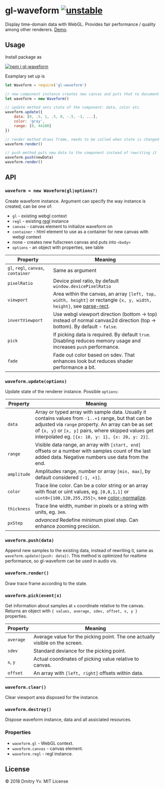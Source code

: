 # gl-waveform [![unstable](https://img.shields.io/badge/stability-unstable-green.svg)](http://github.com/badges/stability-badges)

Display time-domain data with WebGL. Provides fair performance / quality among other renderers. [Demo](https://a-vis.github.io/gl-waveform).

## Usage

Install package as

[![npm i gl-waveform](https://nodei.co/npm/gl-waveform.png?mini=true)](https://npmjs.org/package/gl-waveform/)

Examplary set up is

```js
let Waveform = require('gl-waveform')

// new component instance creates new canvas and puts that to document
let waveform = new Waveform()

// update method sets state of the component: data, color etc.
waveform.update({
	data: [0, .5, 1, .5, 0, -.5, -1, ...],
	color: 'gray',
	range: [0, 44100]
})

// render method draws frame, needs to be called when state is changed
waveform.render()

// push method puts new data to the component instead of rewriting it
waveform.push(newData)
waveform.render()
```

## API

### `waveform = new Waveform(gl|options?)`

Create waveform instance. Argument can specify the way instance is created, can be one of:

* `gl` - existing webgl context
* `regl` - existing [regl](https://ghub.io/regl) instance
* `canvas` - canvas element to initialize waveform on
* `container` - html element to use as a container for new canvas with webgl context
* none - creates new fullscreen canvas and puts into `<body>`
* `options` - an object with properties, see table

Property | Meaning
---|---
`gl`, `regl`, `canvas`, `container` | Same as argument
`pixelRatio` | Device pixel ratio, by default `window.devicePixelRatio`
`viewport` 		| Area within the canvas, an array `[left, top, width, height]` or rectangle `{x, y, width, height}`, see [parse-rect](https://ghub.io/parse-rect).
`invertViewport` | Use webgl viewport direction (bottom → top) instead of normal canvas2d direction (top → bottom). By default - `false`.
`pick` | If picking data is required. By default `true`. Disabling reduces memory usage and increases `push` performance.
`fade` 			| Fade out color based on sdev. That enhances look but reduces shader performance a bit.

### `waveform.update(options)`

Update state of the renderer instance. Possible `options`:

Property | Meaning
---|---
`data`			| Array or typed array with sample data. Usually it contains values from `-1..+1` range, but that can be adjusted via `range` property. An array can be as set of `{x, y}` or `[x, y]` pairs, where skipped values get interpolated eg. `[{x: 10, y: 1}, {x: 20, y: 2}]`.
`range`			| Visible data range, an array with `[start, end]` offsets or a number with samples count of the last added data. Negative numbers use data from the end.
`amplitude` 	| Amplitudes range, number or array `[min, max]`, by default considered `[-1, +1]`.
`color` 		| Trace line color. Can be a color string or an array with float or uint values, eg. `[0,0,1,1]` or `uint8<[100,120,255,255]>`, see [color-normalize](https://ghub.io/color-normalize).
`thickness` 	| Trace line width, number in pixels or a string with units, eg. `3em`.
`pxStep`        | <em>advanced</em> Redefine minimum pixel step. Can enhance zooming precision.

### `waveform.push(data)`

Append new samples to the existing data, instead of rewriting it, same as `waveform.update({push: data})`. This method is optimized for realtime performance, so gl-waveform can be used in audio vis.

### `waveform.render()`

Draw trace frame according to the state.

### `waveform.pick(event|x)`

Get information about samples at `x` coordinate relative to the canvas. Returns an object with `{ values, average, sdev, offset, x, y }` properties.

Property | Meaning
---|---
`average` | Average value for the picking point. The one actually visible on the screen.
`sdev` | Standard deviance for the picking point.
`x`, `y` | Actual coordinates of picking value relative to canvas.
`offset` | An array with `[left, right]` offsets within data.

### `waveform.clear()`

Clear viewport area disposed for the instance.

### `waveform.destroy()`

Dispose waveform instance, data and all assiciated resources.

### Properties

* `waveform.gl` - WebGL context.
* `waveform.canvas` - canvas element.
* `waveform.regl` - regl instance.

<!-- TODO: benchmark -->

<!-- ### See also -->
<!-- * [audio-waveform](https://github.com/a-vis/audio-waveform) − extended waveform renderer for audio. -->

## License

© 2018 Dmitry Yv. MIT License
